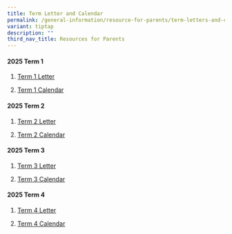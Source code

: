 ```yaml
---
title: Term Letter and Calendar
permalink: /general-information/resource-for-parents/term-letters-and-calendar/
variant: tiptap
description: ""
third_nav_title: Resources for Parents
---
```

<h4><strong>2025 Term 1</strong></h4>
<ol data-tight="true" class="tight">
<li>
<p><a href="/files/Resource for Parents/Term letters and Calendar/FHPS_T1_2025_Letter__final_.pdf" rel="noopener nofollow" target="_blank">Term 1 Letter</a>
</p>
</li>
<li>
<p><a href="/files/Resource for Parents/Term letters and Calendar/FHPS_T1_2025_Calendar__final_.pdf" rel="noopener nofollow" target="_blank">Term 1 Calendar</a>
</p>
</li>
</ol>
<h4><strong>2025 Term 2</strong></h4>
<ol data-tight="true" class="tight">
<li>
<p><a href="/files/FHPS_T2_2025_Letter__final_.pdf" rel="noopener nofollow" target="_blank">Term 2 Letter</a>
</p>
</li>
<li>
<p><a href="/files/FHPS_T2_2025_Calendar__final_.pdf" rel="noopener nofollow" target="_blank">Term 2 Calendar</a>
</p>
</li>
</ol>
<h4><strong>2025 Term 3</strong></h4>
<ol data-tight="true" class="tight">
<li>
<p><a href="/files/Resource for Parents/Term letters and Calendar/FHPS_T3_2025_Letter__final_.pdf" rel="noopener nofollow" target="_blank">Term 3 Letter</a>
</p>
</li>
<li>
<p><a href="/files/Resource for Parents/Term letters and Calendar/FHPS_T3_2025_Calendar__final_.pdf" rel="noopener nofollow" target="_blank">Term 3 Calendar</a>
</p>
</li>
</ol>
<h4><strong>2025 Term 4</strong></h4>
<ol data-tight="true" class="tight">
<li>
<p><a href="/files/Resource for Parents/Term letters and Calendar/FHPS_T4_2025_Letter__final_.pdf" rel="noopener nofollow" target="_blank">Term 4 Letter</a>
</p>
</li>
<li>
<p><a href="/files/Resource for Parents/Term letters and Calendar/FHPS_T4_2025_Calendar__final_.pdf" rel="noopener nofollow" target="_blank">Term 4 Calendar</a>
</p>
</li>
</ol>
<p></p>